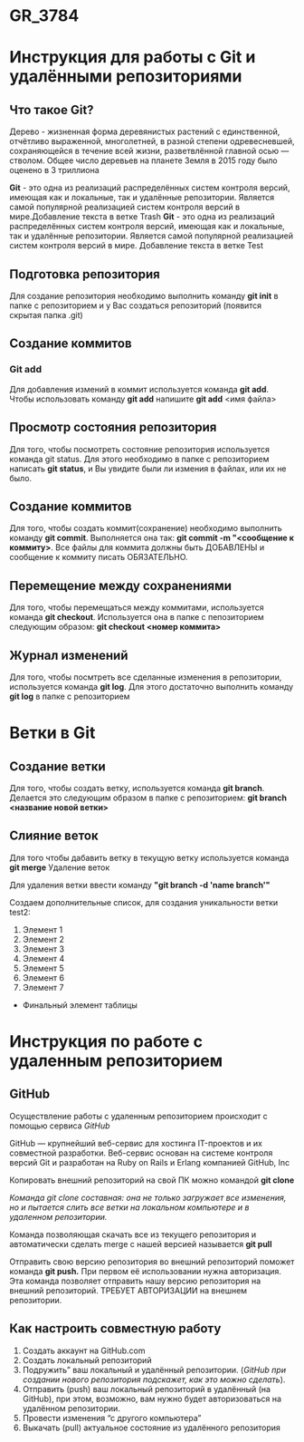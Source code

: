 # GR_3784
# Инструкция для работы с Git и удалёнными репозиториями
## Что такое Git?

 Дерево - жизненная форма деревянистых растений с единственной, отчётливо выраженной, многолетней, в разной степени одревесневшей, сохраняющейся в течение всей жизни, разветвлённой главной осью — стволом. Общее число деревьев на планете Земля в 2015 году было оценено в 3 триллиона
 
**Git** - это одна из реализаций распределённых систем контроля версий, имеющая как и локальные, так и удалённые репозитории. Является самой популярной реализацией систем контроля версий в мире.Добавление текста в ветке Trash 
**Git** - это одна из реализаций распределённых систем контроля версий, имеющая как и локальные, так и удалённые репозитории. Является самой популярной реализацией систем контроля версий в мире. Добавление текста в ветке Test
## Подготовка репозитория

Для создание репозитория необходимо выполнить команду **git init** в папке с репозиторием и у Вас создаться репозиторий (появится скрытая папка .git)
## Создание коммитов
### Git add

Для добавления измений в коммит используется команда **git add**. Чтобы использовать команду **git add** напишите **git add** <имя файла>
## Просмотр состояния репозитория

Для того, чтобы посмотреть состояние репозитория используется команда git status. Для этого необходимо в папке с репозиторием написать **git status**, и Вы увидите были ли измения в файлах, или их не было.
## Создание коммитов

Для того, чтобы создать коммит(сохранение) необходимо выполнить команду **git commit**. Выполняется она так: **git commit -m "<сообщение к коммиту>**. Все файлы для коммита должны быть ДОБАВЛЕНЫ и сообщение к коммиту писать ОБЯЗАТЕЛЬНО.
## Перемещение между сохранениями

Для того, чтобы перемещаться между коммитами, используется команда **git checkout**. Используется она в папке с пепозиторием следующим образом: **git checkout <номер коммита>**
## Журнал изменений

Для того, чтобы посмтреть все сделанные изменения в репозитории, используется команда **git log**. Для этого достаточно выполнить команду **git log** в папке с репозиторием
# Ветки в Git
## Создание ветки

Для того, чтобы создать ветку, используется команда **git branch**. Делается это следующим образом в папке с репозиторием: **git branch <название новой ветки>**
## Слияние веток

Для того чтобы дабавить ветку в текущую ветку используется команда **git merge**
Удаление веток

Для удаления ветки ввести команду **"git branch -d 'name branch'"**


Создаем дополнительные список, для создания уникальности ветки test2:
1. Элемент 1 
2. Элемент 2 
3. Элемент 3
4. Элемент 4
5. Элемент 5 
6. Элемент 6
7. Элемент 7
* Финальный элемент таблицы


# Инструкция по работе с удаленным репозиторием
## GitHub

Осуществление работы с удаленным репозиторием происходит с помощью сервиса *GitHub*

GitHub — крупнейший веб-сервис для хостинга IT-проектов и их совместной разработки. Веб-сервис основан на системе контроля версий Git и разработан на Ruby on Rails и Erlang компанией GitHub, Inc

Копировать внешний репозиторий на свой ПК можно командой **git clone**

*Команда git clone составная: она не только
загружает все изменения, но и пытается слить
все ветки на локальном компьютере и в
удаленном репозитории.*

Команда позволяющая скачать все из текущего репозитория и автоматически сделать merge с нашей версией называется **git pull**

Отправить свою версию репозитория во внешний репозиторий поможет команда **git
push.** При первом её использовании нужна авторизация. Эта команда позволяет отправить нашу версию репозитория на внешний репозиторий. ТРЕБУЕТ АВТОРИЗАЦИИ на внешнем репозитории.

## Как настроить совместную работу 

1. Создать аккаунт на GitHub.com
2. Создать локальный репозиторий
3. Подружить” ваш локальный и удалённый репозитории.
(*GitHub при создании нового репозитория подскажет, как это можно сделать*).
4. Отправить (push) ваш локальный репозиторий в удалённый (на GitHub), при этом, возможно, вам нужно будет авторизоваться на удалённом репозитории.
5. Провести изменения “с другого компьютера”
6. Выкачать (pull) актуальное состояние из удалённого репозитория
